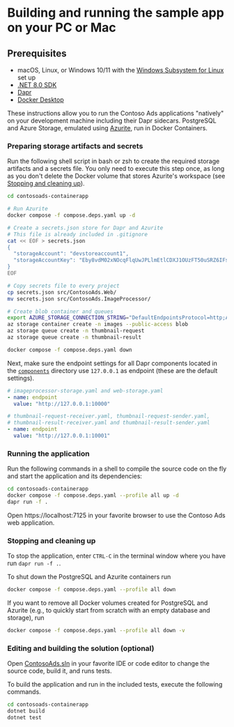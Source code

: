 # Building and running the sample app on your PC or Mac

## Prerequisites

* macOS, Linux, or Windows 10/11 with the [Windows Subsystem for Linux](https://docs.microsoft.com/en-us/windows/wsl/) set up
* [.NET 8.0 SDK](https://dotnet.microsoft.com/en-us/download/dotnet/8.0)
* [Dapr](https://docs.dapr.io/getting-started/install-dapr-cli/)
* [Docker Desktop](https://docs.docker.com/docker-desktop/install/)

These instructions allow you to run the Contoso Ads applications "natively" on your development machine 
including their Dapr sidecars. PostgreSQL and Azure Storage, emulated using [Azurite](https://docs.microsoft.com/en-us/azure/storage/common/storage-use-azurite?toc=%2Fazure%2Fstorage%2Fblobs%2Ftoc.json&tabs=visual-studio), run in Docker 
Containers. 

### Preparing storage artifacts and secrets

Run the following shell script in bash or zsh to create the required storage artifacts and a secrets file.
You only need to execute this step once, as long as you don't delete the Docker 
volume that stores Azurite's workspace (see [Stopping and cleaning up](#stopping-and-cleaning-up)).

```bash
cd contosoads-containerapp

# Run Azurite
docker compose -f compose.deps.yaml up -d  

# Create a secrets.json store for Dapr and Azurite
# This file is already included in .gitignore
cat << EOF > secrets.json
{
  "storageAccount": "devstoreaccount1",
  "storageAccountKey": "Eby8vdM02xNOcqFlqUwJPLlmEtlCDXJ1OUzFT50uSRZ6IFsuFq2UVErCz4I6tq/K1SZFPTOtr/KBHBeksoGMGw=="
}
EOF

# Copy secrets file to every project
cp secrets.json src/ContosoAds.Web/
mv secrets.json src/ContosoAds.ImageProcessor/ 

# Create blob container and queues
export AZURE_STORAGE_CONNECTION_STRING="DefaultEndpointsProtocol=http;AccountName=devstoreaccount1;AccountKey=Eby8vdM02xNOcqFlqUwJPLlmEtlCDXJ1OUzFT50uSRZ6IFsuFq2UVErCz4I6tq/K1SZFPTOtr/KBHBeksoGMGw==;BlobEndpoint=http://127.0.0.1:10000/devstoreaccount1;QueueEndpoint=http://127.0.0.1:10001/devstoreaccount1;TableEndpoint=http://127.0.0.1:10002/devstoreaccount1;"
az storage container create -n images --public-access blob
az storage queue create -n thumbnail-request
az storage queue create -n thumbnail-result

docker compose -f compose.deps.yaml down  
```

Next, make sure the endpoint settings for all Dapr components located in the 
[`components`](../components) directory use `127.0.0.1` as endpoint (these are the default
settings).

```yaml
# imageprocessor-storage.yaml and web-storage.yaml
- name: endpoint
  value: "http://127.0.0.1:10000"

# thumbnail-request-receiver.yaml, thumbnail-request-sender.yaml, 
# thumbnail-result-receiver.yaml and thumbnail-result-sender.yaml
- name: endpoint
  value: "http://127.0.0.1:10001"
```

### Running the application

Run the following commands in a shell to compile the source code on the fly and 
start the application and its dependencies:

```bash
cd contosoads-containerapp
docker compose -f compose.deps.yaml --profile all up -d
dapr run -f .
```

Open https://localhost:7125 in your favorite browser to use the Contoso Ads web application.

### Stopping and cleaning up

To stop the application, enter `CTRL-C` in the terminal window where you have run
`dapr run -f .`. 

To shut down the PostgreSQL and Azurite containers run
```bash
docker compose -f compose.deps.yaml --profile all down
```

If you want to remove all Docker volumes created for PostgreSQL and Azurite 
(e.g., to quickly start from scratch with an empty database and storage), run

```bash
docker compose -f compose.deps.yaml --profile all down -v
```

### Editing and building the solution (optional)

Open [ContosoAds.sln](../ContosoAds.sln) in your favorite IDE or code editor to
change the source code, build it, and runs tests.

To build the application and run in the included tests, execute 
the following commands.

```bash
cd contosoads-containerapp
dotnet build
dotnet test
```
